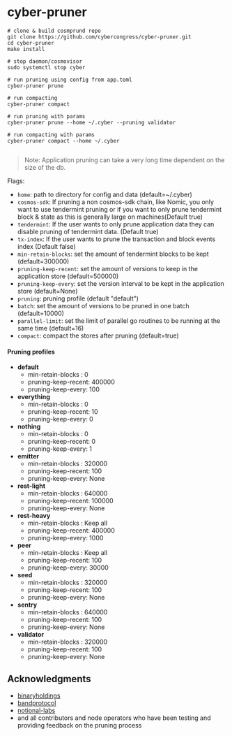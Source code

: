 # cyber-pruner

```
# clone & build cosmprund repo
git clone https://github.com/cybercongress/cyber-pruner.git
cd cyber-pruner
make install

# stop daemon/cosmovisor
sudo systemctl stop cyber

# run pruning using config from app.toml
cyber-pruner prune

# run compacting
cyber-pruner compact

# run pruning with params
cyber-pruner prune --home ~/.cyber --pruning validator

# run compacting with params
cyber-pruner compact --home ~/.cyber


```

> Note: Application pruning can take a very long time dependent on the size of the db.

Flags: 

- `home`: path to directory for config and data (default=~/.cyber)
- `cosmos-sdk`: If pruning a non cosmos-sdk chain, like Nomic, you only want to use tendermint pruning or if you want to only prune tendermint block & state as this is generally large on machines(Default true)
- `tendermint`: If the user wants to only prune application data they can disable pruning of tendermint data. (Default true)
- `tx-index`: If the user wants to prune the transaction and block events index (Default false)
- `min-retain-blocks`: set the amount of tendermint blocks to be kept (default=300000)
- `pruning-keep-recent`: set the amount of versions to keep in the application store (default=500000)
- `pruning-keep-every`: set the version interval to be kept in the application store (default=None)
- `pruning`: pruning profile (default "default")
- `batch`: set the amount of versions to be pruned in one batch (default=10000)
- `parallel-limit`: set the limit of parallel go routines to be running at the same time (default=16)
- `compact`: compact the stores after pruning (default=true)
  
#### Pruning profiles
- **default** 
  - min-retain-blocks : 0
  - pruning-keep-recent: 400000
  - pruning-keep-every: 100
- **everything** 
  - min-retain-blocks : 0
  - pruning-keep-recent: 10
  - pruning-keep-every: 0
- **nothing** 
  - min-retain-blocks : 0
  - pruning-keep-recent: 0
  - pruning-keep-every: 1
- **emitter** 
  - min-retain-blocks : 320000
  - pruning-keep-recent: 100
  - pruning-keep-every: None
- **rest-light** 
  - min-retain-blocks : 640000
  - pruning-keep-recent: 100000
  - pruning-keep-every: None
- **rest-heavy** 
  - min-retain-blocks : Keep all
  - pruning-keep-recent: 400000
  - pruning-keep-every: 1000
- **peer** 
  - min-retain-blocks : Keep all
  - pruning-keep-recent: 100
  - pruning-keep-every: 30000
- **seed** 
  - min-retain-blocks : 320000
  - pruning-keep-recent: 100
  - pruning-keep-every: None
- **sentry** 
  - min-retain-blocks : 640000
  - pruning-keep-recent: 100
  - pruning-keep-every: None
- **validator** 
  - min-retain-blocks : 320000
  - pruning-keep-recent: 100
  - pruning-keep-every: None

## Acknowledgments
- [binaryholdings](https://github.com/binaryholdings/cosmprund)
- [bandprotocol](https://github.com/bandprotocol/cosmprund)
- [notional-labs](https://github.dev/notional-labs/cosmprund)
- and all contributors and node operators who have been testing and providing feedback on the pruning process
